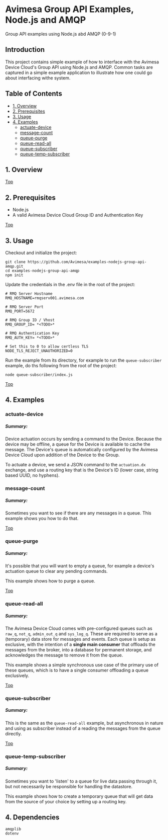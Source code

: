 # Avimesa Group API Examples, Node.js and AMQP
Group API examples using Node.js abd AMQP (0-9-1)

## Introduction

This project contains simple example of how to interface with the Avimesa Device Cloud's Group API using Node.js and AMQP.  Common tasks are captured in a simple example application to illustrate how one could go about interfacing withe system.


<a id="toc"></a>
## Table of Contents
- [1. Overview](#1.-overview)
- [2. Prerequisites](#2.-prerequisites)
- [3. Usage](#3.-usage)
- [4. Examples](#4.-examples)
    - [actuate-device](#actuate-device)
    - [message-count](#message-count)
    - [queue-purge](#queue-purge)
    - [queue-read-all](#queue-read-all)
    - [queue-subscriber](#queue-subscriber)
    - [queue-temp-subscriber](#queue-subscriber)

<a id="1.-overview"></a>
## 1. Overview

[Top](#toc)<br>
<a id="2.-prerequisites"></a>
## 2. Prerequisites

- Node.js
- A valid Avimesa Device Cloud Group ID and Authentication Key

[Top](#toc)<br>
<a id="3.-usage"></a>
## 3. Usage

Checkout and initialize the project:

```
git clone https://github.com/Avimesa/examples-nodejs-group-api-amqp.git
cd examples-nodejs-group-api-amqp
npm init
```

Update the credentials in the .env file in the root of the project:

```
# RMQ Server Hostname
RMQ_HOSTNAME=rmqserv001.avimesa.com

# RMQ Server Port
RMQ_PORT=5672

# RMQ Group ID / Vhost
RMQ_GROUP_ID= *<TODO>*

# RMQ Authentication Key
RMQ_AUTH_KEY= *<TODO>*

# Set this to 0 to allow certless TLS
NODE_TLS_REJECT_UNAUTHORIZED=0
```

Run the example from its directory, for example to run the `queue-subscriber` example, do ths following from the root of the project:

```
node queue-subscriber/index.js
```

[Top](#toc)<br>
<a id="4.-examples"></a>
## 4. Examples


<a id="actuate-device"></a>
### actuate-device

##### Summary:

Device actuation occurs by sending a command to the Device.  Because the device may be offline, a queue for the Device is available to cache the message.  The Device's queue is automatically configured by the Avimesa Device Cloud upon addition of the Device to the Group. 

To actuate a device, we send a JSON command to the `actuation.dx` exchange, and use a routing key that is the Device's ID (lower case, string based UUID, no hyphens).




<a id="message-count"></a>
### message-count

##### Summary:

Sometimes you want to see if there are any messages in a queue.  This example shows you how to do that.


[Top](#toc)<br>
<a id="queue-purge"></a>
### queue-purge

##### Summary:

It's possible that you will want to empty a queue, for example a device's actuation queue to clear any pending commands.

This example shows how to purge a queue.



[Top](#toc)<br>
<a id="queue-read-all"></a>
### queue-read-all

##### Summary:

The Avimesa Device Cloud comes with pre-configured queues such as `raw_q`, `not_q`, `admin_out_q` and `sys_log_q`.  These are required to serve as a (temporary) data store for messages and events.  Each queue is setup as exclusive, with the intention of a **single main consumer** that offloads the messages from the broker, into a database for permanent storage, and acknowledges the message to remove it from the queue.

This example shows a simple synchronous use case of the primary use of these queues, which is to have a single consumer offloading a queue exclusively.



[Top](#toc)<br>
<a id="queue-subscriber"></a>
### queue-subscriber

##### Summary:

This is the same as the `queue-read-all` example, but asynchronous in nature and using as subscriber instead of a reading the messages from the queue directly. 



[Top](#toc)<br>
<a id="queue-temp-subscriber"></a>
### queue-temp-subscriber

##### Summary:

Sometimes you want to 'listen' to a queue for live data passing through it, but not necessarily be responsible for handling the datastore.

This example shows how to create a temporary queue that will get data from the source of your choice by setting up a routing key.



## 4. Dependencies

```
amqplib
dotenv
```
